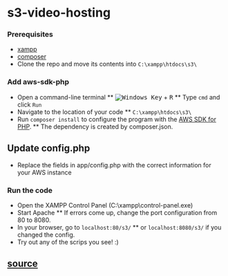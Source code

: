 # s3-video-hosting

### Prerequisites
* [xampp](https://www.apachefriends.org/index.html)
* [composer](https://getcomposer.org/)
* Clone the repo and move its contents into ```C:\xampp\htdocs\s3\```

### Add aws-sdk-php
[newwinlogo]: http://i.stack.imgur.com/B8Zit.png
* Open a command-line terminal
** <kbd>![Windows Key][newwinlogo]</kbd> + <kbd>R</kbd>
** Type ```cmd``` and click ```Run```
* Navigate to the location of your code
** ```C:\xampp\htdocs\s3\```
* Run ```composer install``` to configure the program with the [AWS SDK for PHP](https://github.com/aws/aws-sdk-php).
** The dependency is created by composer.json.

## Update config.php
* Replace the fields in app/config.php with the correct information for your AWS instance

### Run the code
* Open the XAMPP Control Panel (C:\xampp\control-panel.exe)
* Start Apache
** If errors come up, change the port configuration from 80 to 8080.
* In your browser, go to ```localhost:80/s3/```
** or ```localhost:8080/s3/``` if you changed the config.
* Try out any of the scrips you see! :)

## [source](https://www.youtube.com/playlist?list=PLfdtiltiRHWE0uv1ZEL5d3Jt4i3qU-607)

